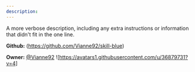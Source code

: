 ```yaml
---
description: 
---
```

A more verbose description, including any extra instructions or
information that didn't fit in the one line.

**Github:** (https://github.com/Vianne92/skill-blue)

**Owner:** [@Vianne92](https://github.com/Vianne92) ![https://avatars1.githubusercontent.com/u/36879731?v=4]

